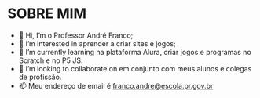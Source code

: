 # SOBRE MIM

- 👋 Hi, I’m  o Professor  André Franco;
- 👀 I’m interested in aprender a criar sites e jogos;
- 🌱 I’m currently learning  na plataforma Alura, criar jogos e programas no Scratch e no P5 JS.
- 💞️ I’m looking to collaborate on  em conjunto com meus alunos e colegas de profissão.
- 📫 Meu endereço de email é franco.andre@escola.pr.gov.br

<!---
FrancoA1989/FrancoA1989 is a ✨ special ✨ repository because its `README.md` (this file) appears on your GitHub profile.
You can click the Preview link to take a look at your changes.
--->
